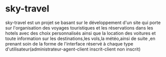 # sky-travel
sky-travel est un projet se basant sur le développement d'un site qui porte sur l'organisation des voyages touristiques et les réservations dans les hotels avec des choix personnalisés ainsi que la location des voitures et toute information sur les destinations,les vols,la météo,ainsi de suite ,en prenant soin de la forme de l'interface réservé à chaque type d'utilisateur(administrateur-agent-client inscrit-client non inscrit)
